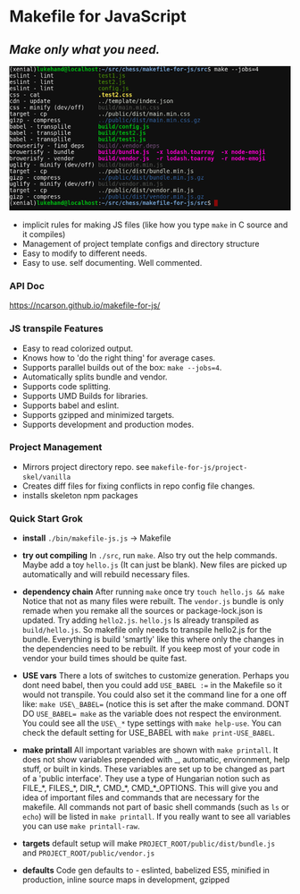 # Makefile for JavaScript

## *Make only what you need.*

<img 
    alt='screenshot' 
    src='https://raw.githubusercontent.com/NCarson/makefile-for-js/master/.screen.png'
    width='600' />

- implicit rules for making JS files (like how you type `make` in C source and it compiles)
- Management of project template configs and directory structure
- Easy to modify to different needs.
- Easy to use. self documenting. Well commented.

### API Doc

https://ncarson.github.io/makefile-for-js/

### JS transpile Features

* Easy to read colorized output.
* Knows how to 'do the right thing' for average cases.
* Supports parallel builds out of the box: `make --jobs=4`.
* Automatically splits bundle and vendor.
* Supports code splitting.
* Supports UMD Builds for libraries.
* Supports babel and eslint.
* Supports gzipped and minimized targets.
* Supports development and production modes.

### Project Management

* Mirrors project directory repo. see `makefile-for-js/project-skel/vanilla`
* Creates diff files for fixing conflicts in repo config file changes.
* installs skeleton npm packages

### Quick Start Grok

- **install** `./bin/makefile-js.js` -> Makefile

- **try out compiling** In `./src`, run `make`. Also try out the help commands. Maybe add a toy `hello.js`
  (It can just be blank). New files are picked up automatically and will rebuild necessary files.

- **dependency chain** After running `make` once try `touch hello.js && make`
  Notice that not as many files were rebuilt. The `vendor.js` bundle is only remade
  when you remake all the sources or package-lock.json is updated. Try adding
  `hello2.js`. `hello.js` Is already transpiled as `build/hello.js`. So makefile 
  only needs to transpile hello2.js for the bundle. Everything is build
  'smartly' like this where only the changes in the dependencies need to be
  rebuilt. If you keep most of your code in vendor your build times should be quite
  fast.

- **USE vars** There a lots of switches to customize generation. Perhaps you dont need babel,
  then you could add `USE_BABEL :=` in the Makefile so it would not transpile.
  You could also set it the command line for a one off like: `make USE\_BABEL=`
  (notice this is set after the make command. DONT DO `USE_BABEL= make` as the
  variable does not respect the environment. You could see all the `USE\_*` type 
  settings with `make help-use`. You can check the default setting for USE\_BABEL
  with `make print-USE_BABEL`.

- **make printall** All important variables are shown with `make printall`. It does not show
  variables prepended with \_, automatic, environment, help stuff, or built in kinds.
  These variables are set up to be changed as part of a 'public interface'. They
  use a type of Hungarian notion such as FILE\_\*, FILES\_\*, DIR\_\*, CMD\_\*, CMD\_\*\_OPTIONS. 
  This will give you and idea of important files and commands that are necessary
  for the makefile. All commands not part of basic shell commands (such as `ls` or `echo`)
  will be listed in `make printall`. If you really want to see all variables you
  can use `make printall-raw`.

- **targets** default setup will make `PROJECT_ROOT/public/dist/bundle.js` and `PROJECT_ROOT/public/vendor.js`

- **defaults** Code gen defaults to - eslinted, babelized ES5, minified in production, inline source maps in development, gzipped
